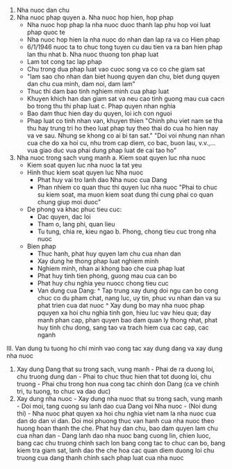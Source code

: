 1. Nha nuoc dan chu
2. Nha nuoc phap quyen
  a. Nha nuoc hop hien, hop phap
    - Nha nuoc hop phap la nha nuoc duoc thanh lap phu hop voi luat phap quoc te
    - Nha nuoc hop hien la nha nuoc do nhan dan lap ra va co Hien phap
    - 6/1/1946 nuoc ta to chuc tong tuyen cu dau tien va ra ban hien phap lan thu nhat
  b. Nha nuoc thuong ton phap luat
    - Lam tot cong tac lap phap
    - Chu trong dua phap luat vao cuoc song va co co che giam sat
    - "lam sao cho nhan dan biet huong quyen dan chu, biet dung quyen dan chu cua minh, dam noi, dam lam"
    - Thuc thi dam bao tinh nghiem minh cua phap luat
    - Khuyen khich han dan giam sat va neu cao tinh guong mau cua cacn bo trong thu thi phap luat
  c. Phap quyen nhan nghia
    - Bao dam thuc hien day du quyen, loi ich con nguoi
    - Phap luat co tinh nhan van, khuyen thien "Chinh phu viet nam se tha thu hay trung tri ho theo luat phap tuy theo thai do cua ho hien nay va ve sau. Nhung se khong co ai bi tan sat." "Doi voi nhung nan nhan cua che do xa hoi cu, nhu trom cap diem, co bac, buon lau, v.v.,... vua giao duc vua phai dung phap luat de cai tao ho"
3. Nha nuoc trong sach vung manh
  a. Kiem soat quyen luc nha nuoc
    - Kiem soat quyen luc nha nuoc la tat yeu
    - Hinh thuc kiem soat quyen luc Nha nuoc
      + Phat huy vai tro lanh dao Nha nuoc cua Dang
      + Phan nhiem co quan thuc thi quyen luc nha nuoc "Phai to chuc su kiem soat, ma muon kiem soat dung thi cung phai co quan chung giup moi duoc"
    - De phong va khac phuc tieu cuc:
      + Dac quyen, dac loi
      + Tham o, lang phi, quan lieu
      + Tu tung, chia re, kieu ngao
  b. Phong, chong tieu cuc trong nha nuoc
    - Bien phap
      + Thuc hanh, phat huy quyen lam chu cua nhan dan
      + Xay dung he thong phap luat nghiem minh
      + Nghiem minh, nhan ai khong bao che cua phap luat
      + Phat huy tinh tien phong, guong mau cua can bo
      + Phat huy chu nghia yeu nuocc chong tieu cuc
      * Van dung cua Dang:
        ^ Tap trung xay dung doi ngu can bo cong chuc co du pham chat, nang luc, uy tin, phuc vu nhan dan va su phat trien cua dat nuoc
        ^ Xay dung bo may nha nuoc phap pquyen xa hoi chu nghia tinh gon, hieu luc vav hieu qua; day manh phan cap, phan quyen bao dam quan ly thong nhat, phat huy tinh chu dong, sang tao va trach hiem cua cac cap, cac nganh


III. Van dung tu tuong ho chi minh vao cong tac xay dung dang va xay dung nha nuoc
  1. Xay dung Dang that su trong sach, vung manh
    - Phai de ra duong loi, chu truong dung dan
    - Phai to chuc thuc hien that tot duong loi, chu truong
    - Phai chu trong hon nua cong tac chinh don Dang (ca ve chinh tri, tu tuong, to chuc va dao duc)
  2. Xay dung nha nuoc
    - Xay dung nha nuoc that su trong sach, vung manh
    - Doi moi, tang cuong su lanh dao cua Dang voi Nha nuoc
    - (Noi dung thi)
    - Nha nuoc phat quyen xa hoi chu nghia viet nam la nha nuoc cua dan do dan vi dan. Doi moi phuong thuc van hanh cua nha nuoc theo huong hoan thanh the che. Phat huy dan chu, bao dam quyen lam chu cua nhan dan
    - Dang lanh dao nha nuoc bang cuong lin, chien luoc, bang cac chu truong chinh sach lon bang cong tac to chuc can bo, bang kiem tra giam sat, lanh dao the che hoa cac quan diem duong loi chu truong cua dang thanh chinh sach phap luat cua nha nuoc